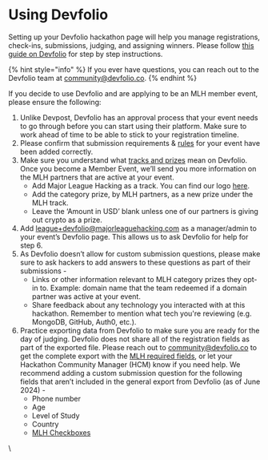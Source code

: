 # Using Devfolio

Setting up your Devfolio hackathon page will help you manage registrations, check-ins, submissions, judging, and assigning winners. Please follow [this guide on Devfolio](https://guide.devfolio.co/organizers/set-up-your-first-hackathon-on-devfolio) for step by step instructions.

{% hint style="info" %}
If you ever have questions, you can reach out to the Devfolio team at [community@devfolio.co](mailto:community@devfolio.co).
{% endhint %}

If you decide to use Devfolio and are applying to be an MLH member event, please ensure the following:

1. Unlike Devpost, Devfolio has an approval process that your event needs to go through before you can start using their platform. Make sure to work ahead of time to be able to stick to your registration timeline.
2. Please confirm that submission requirements & [rules](https://guide.mlh.io/general-information/judging-and-submissions/rules-for-your-hackathon) for your event have been added correctly.&#x20;
3. Make sure you understand what [tracks and prizes](https://guide.devfolio.co/organizers/setup/prizes) mean on Devfolio. Once you become a Member Event, we’ll send you more information on the MLH partners that are active at your event.&#x20;
   * Add Major League Hacking as a track. You can find our logo [here](https://mlh.io/brand-guidelines).
   * Add the category prize, by MLH partners, as a new prize under the MLH track.
   * Leave the ‘Amount in USD’ blank unless one of our partners is giving out crypto as a prize.&#x20;
4. Add [league+devfolio@majorleaguehacking.com](mailto:league+devfolio@majorleaguehacking.com) as a manager/admin to your event’s Devfolio page. This allows us to ask Devfolio for help for step 6.&#x20;
5. As Devfolio doesn’t allow for custom submission questions, please make sure to ask hackers to add answers to these questions as part of their submissions -
   * Links or other information relevant to MLH category prizes they opt-in to. Example: domain name that the team redeemed if a domain partner was active at your event.
   * Share feedback about any technology you interacted with at this hackathon. Remember to mention what tech you're reviewing (e.g. MongoDB, GitHub, Auth0, etc.).&#x20;
6. Practice exporting data from Devfolio to make sure you are ready for the day of judging. Devfolio does not share all of the registration fields as part of the exported file. Please reach out to [community@devfolio.co](mailto:community@devfolio.co) to get the complete export with the [MLH required fields](https://guide.mlh.io/general-information/managing-registrations/registration-timelines#important-registration-fields), or let your Hackathon Community Manager (HCM) know if you need help. We recommend adding a custom submission question for the following fields that aren’t included in the general export from Devfolio (as of June 2024) -
   * Phone number
   * Age
   * Level of Study
   * Country
   * [MLH Checkboxes](https://guide.mlh.io/general-information/managing-registrations/registration-timelines#important-registration-fields)

\
